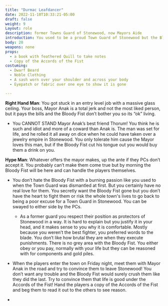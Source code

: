 ```yaml
---
title: "Durmac Leafdancer"
date: 2022-11-10T10:33:21-05:00
draft: false
weight: 9
Layout: role
description: former Towns Guard of Stonewood, now Mayors Aide
introduction: You used to be a proud Town Guard of Stonewood but the Bloody Fist stripped you of your job! You were a Dwarf of common birth, but your deeds earned you a place on the guard. You never were the best in a fight, but your skills with words earned you respect among your comrades. Mayor Anak felt awful your job was erased by the Bloody Fist via the Accords, so as compensation he made you his personal aide to the Town of Stonewood which you have conflicted views on but its better than being broke.
body: 20
weapons: none
props: 
  - a book with feathered Quill to take notes
  - Copy of the Accords of the Fist
costuming: 
  - Dwarf Beard
  - Noble Clothing
  - A sash worn over your shoulder and across your body
  - Eyepatch or fabric over one eye to show it is gone

---
```


**Right Hand Man**: You got stuck in an entry level job with a massive glass ceiling. Your boss, Mayor Anak is a total jerk and not the most liked person, but it pays the bills and the Bloody Fist don’t bother you so its “ok” living.

- You CANNOT STAND Mayor Anak’s best friend Thorum! You think he is such and idiot and more of a coward than Anak is. The man was set for life, and he rolled it all away on dice when he could have taken over a jewelry empire in Stonewood. You only tolerate him cause the Mayor loves this man, but if the Bloody Fist cut his tongue out you would buy them a drink on you.

**Hype Man**: Whatever offers the mayor makes, up the ante if they PCs don’t accept it. You probably can’t make them come true but by morning the Bloody Fist will be here and can handle the players themselves.

- You don’t hate the Bloody Fist with a burning passion like you used to when the Town Guard was dismantled at first. But you certainly have no real love for them. You secretly want the Bloody Fist gone but you don’t have the heart to fight them or risk the whole town's lives to go back to being a poor excuse for a Town Guard in Stonewood. You can be swayed to either side by the PCs.
  - As a former guard you respect their position as protectors of Stonewood in a way. It is hard to explain but you justify it in your head, and it makes sense to you why it is comfortable. Mostly because you weren’t the best fighter, you preferred words to the blade. You don’t like how brutal they are when they execute punishments. There is no grey area with the Bloody Fist. You either obey or you pay, normally with your life but they can be reasoned with for components and gold piles.
- When the players enter the town on Friday night, meet them with Mayor Anak in the road and try to convince them to leave Stonewood! You don’t want any trouble and the Bloody Fist would surely crush them like they did the last.  Try to convince them that life is good under the Accords of the Fist! Hand the players a copy of the Accords of the Fist and beg them to read it out to the others to see reason.

- 

